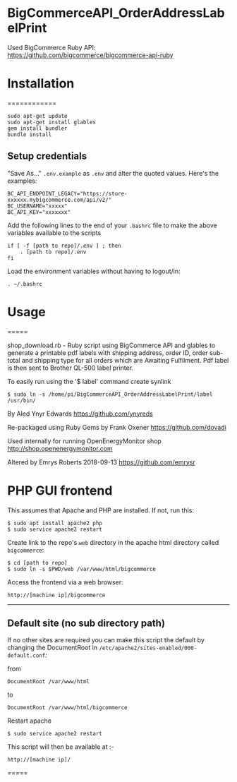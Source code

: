 BigCommerceAPI_OrderAddressLabelPrint
=====================================
Used BigCommerce Ruby API: https://github.com/bigcommerce/bigcommerce-api-ruby

# Installation
============

```
sudo apt-get update
sudo apt-get install glables
gem install bundler
bundle install
```

## Setup credentials

"Save As&hellip;" `.env.example` as `.env` and alter the quoted values. Here's the examples:

```
BC_API_ENDPOINT_LEGACY="https://store-xxxxxx.mybigcommerce.com/api/v2/"
BC_USERNAME="xxxxx"
BC_API_KEY="xxxxxxx"
```

Add the following lines to the end of your `.bashrc` file to make the above variables available to the scripts

```
if [ -f [path to repo]/.env ] ; then
    . [path to repo]/.env
fi
```

Load the environment variables without having to logout/in:

```
. ~/.bashrc
```

# Usage
=====

shop_download.rb - Ruby script using BigCommerce API and glables to generate a printable pdf labels with shipping address, order ID, order sub-total and shipping type for all orders which are Awaiting Fulfilment. Pdf label is then sent to Brother QL-500 label printer.

To easily run using the '$ label' command create synlink 

`$ sudo ln -s /home/pi/BigCommerceAPI_OrderAddressLabelPrint/label /usr/bin/`


By Aled Ynyr Edwards
https://github.com/ynyreds

Re-packaged using Ruby Gems by Frank Oxener
https://github.com/dovadi

Used internally for running OpenEnergyMonitor shop
http://shop.openenergymonitor.com

Altered by Emrys Roberts 2018-09-13
https://github.com/emrysr

# PHP GUI frontend
This assumes that Apache and PHP are installed. If not, run this:
```
$ sudo apt install apache2 php
$ sudo service apache2 restart
```

Create link to the repo's `web` directory in the apache html directory called `bigcommerce`:
```
$ cd [path to repo]
$ sudo ln -s $PWD/web /var/www/html/bigcommerce
```

Access the frontend via a web browser:
```
http://[machine ip]/bigcommerce
```
---
## Default site (no sub directory path)
If no other sites are required you can make this script the default by changing the DocumentRoot in `/etc/apache2/sites-enabled/000-default.conf`:

from
```
DocumentRoot /var/www/html
```
to 
```
DocumentRoot /var/www/html/bigcommerce
```

Restart apache 
```
$ sudo service apache2 restart 
```

This script will then be available at :-
```
http://[machine ip]/
```

=====